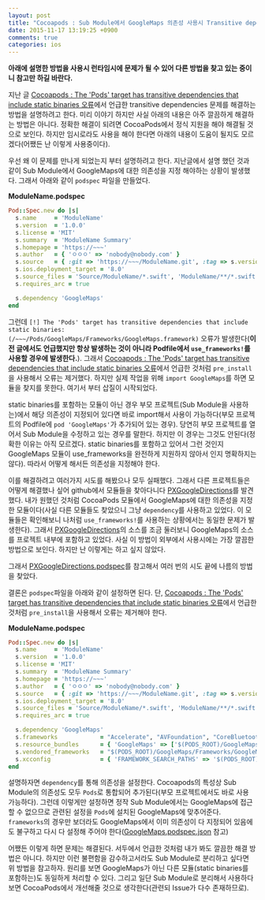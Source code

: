 ```yaml
---
layout: post
title: "Cocoapods : Sub Module에서 GoogleMaps 의존성 사용시 Transitive dependency 문제 해결"
date: 2015-11-17 13:19:25 +0900
comments: true
categories: ios
---
```

**아래에 설명한 방법을 사용시 런타임시에 문제가 될 수 있어 다른 방법을 찾고 있는 중이니 참고만 하길 바란다.**

지난 글 [Cocoapods : The 'Pods' target has transitive dependencies that include static binaries 오류](/2015/11/17/cocoapods-the-pods-target-has-transitive-dependencies-that-include-static-binaries/)에서 언급한 transitive dependencies 문제를 해결하는 방법을 설명하려고 한다. 미리 이야기 하지만 사실 아래의 내용은 아주 깔끔하게 해결하는 방법은 아니다. 정확한 해결이 되려면 CocoaPods에서 정식 지원을 해야 해결될 것으로 보인다. 하지만 임시로라도 사용을 해야 한다면 아래의 내용이 도움이 될지도 모르겠다(어쨌든 난 이렇게 사용중이다).

우선 왜 이 문제를 만나게 되었는지 부터 설명하려고 한다.
지난글에서 설명 했던 것과 같이 Sub Module에서 GoogleMaps에 대한 의존성을 지정 해야하는 상황이 발생했다. 그래서 아래와 같이 `podspec` 파일을 만들었다.

**ModuleName.podspec**

```ruby
Pod::Spec.new do |s|
  s.name     = 'ModuleName'
  s.version  = '1.0.0'
  s.license = 'MIT'
  s.summary  = 'ModuleName Summary'
  s.homepage = 'https://~~~'
  s.author   = { 'ㅇㅇㅇ' => 'nobody@nobody.com' }
  s.source   = { :git => 'https://~~~/ModuleName.git', :tag => s.version }
  s.ios.deployment_target = '8.0'
  s.source_files = 'Source/ModuleName/*.swift', 'ModuleName/**/*.swift'
  s.requires_arc = true

  s.dependency 'GoogleMaps'
end
```

그런데 `[!] The 'Pods' target has transitive dependencies that include static binaries: (/~~~/Pods/GoogleMaps/Frameworks/GoogleMaps.framework)` 오류가 발생한다(**이전 글에서도 언급했지만 항상 발생하는 것이 아니라 Podfile에서 `use_frameworks!`를 사용할 경우에 발생한다.**). 그래서 [Cocoapods : The 'Pods' target has transitive dependencies that include static binaries 오류](/2015/11/17/cocoapods-the-pods-target-has-transitive-dependencies-that-include-static-binaries/)에서 언급한 것처럼 `pre_install`을 사용해서 오류는 제거했다. 하지만 실제 작업을 위해 `import GoogleMaps`를 하면 모듈을 찾지를 못한다. 여기서 부터 삽질이 시작되었다.

static binaries를 포함하는 모듈이 아닌 경우 부모 프로젝트(Sub Module을 사용하는)에서 해당 의존성이 지정되어 있다면 바로 import해서 사용이 가능하다(부모 프로젝트의 Podfile에 `pod 'GoogleMaps'`가 추가되어 있는 경우). 당연히 부모 프로젝트를 열어서 Sub Module을 수정하고 있는 경우를 말한다. 하지만 이 경우는 그것도 안된다(정확한 이유는 아직 모르겠다. static binaries를 포함하고 있어서 그런 것인지 GoogleMaps 모듈이 use_frameworks을 완전하게 지원하지 않아서 인지 명확하지는 않다). 따라서 어떻게 해서든 의존성을 지정해야 한다.

이를 해결하려고 여러가지 시도를 해봤으나 모두 실패했다. 그래서 다른 프로젝트들은 어떻게 해결했나 싶어 github에서 모듈들을 찾아다니다 [PXGoogleDirections](https://github.com/poulpix/PXGoogleDirections)를 발견했다. 내가 원했던 것처럼 CocoaPods 모듈에서 GoogleMaps에 대한 의존성을 지정한 모듈이다(사실 다른 모듈들도 찾았으니 그냥 `dependency`를 사용하고 있었다. 이 모듈들은 확인해보니 나처럼 `use_frameworks!`를 사용하는 상황에서는 동일한 문제가 발생한다). 그래서 [PXGoogleDirections](https://github.com/poulpix/PXGoogleDirections)의 소스를 조금 둘러보니 GoogleMaps의 소스를 프로젝트 내부에 포함하고 있었다. 사실 이 방법이 외부에서 사용시에는 가장 깔끔한 방법으로 보인다. 하지만 난 이렇게는 하고 싶지 않았다.

그래서 [PXGoogleDirections.podspec](https://github.com/poulpix/PXGoogleDirections/blob/master/PXGoogleDirections.podspec)를 참고해서 여러 번의 시도 끝에 나름의 방법을 찾았다.

결론은 `podspec`파일을 아래와 같이 설정하면 된다. 단, [Cocoapods : The 'Pods' target has transitive dependencies that include static binaries 오류](/2015/11/17/cocoapods-the-pods-target-has-transitive-dependencies-that-include-static-binaries/)에서 언급한 것처럼 `pre_install`을 사용해서 오류는 제거해야 한다.

**ModuleName.podspec**

```ruby
Pod::Spec.new do |s|
  s.name     = 'ModuleName'
  s.version  = '1.0.0'
  s.license = 'MIT'
  s.summary  = 'ModuleName Summary'
  s.homepage = 'https://~~~'
  s.author   = { 'ㅇㅇㅇ' => 'nobody@nobody.com' }
  s.source   = { :git => 'https://~~~/ModuleName.git', :tag => s.version }
  s.ios.deployment_target = '8.0'
  s.source_files = 'Source/ModuleName/*.swift', 'ModuleName/**/*.swift'
  s.requires_arc = true

  s.dependency 'GoogleMaps'
  s.frameworks            = "Accelerate", "AVFoundation", "CoreBluetooth", "CoreData", "CoreLocation", "CoreText", "Foundation", "GLKit", "ImageIO", "OpenGLES", "QuartzCore", "Security", "SystemConfiguration", "CoreGraphics", "GoogleMaps"
  s.resource_bundles      = { 'GoogleMaps' => ['$(PODS_ROOT)/GoogleMaps/Frameworks/GoogleMaps.framework/Resources/*.bundle'] }
  s.vendored_frameworks   = "$(PODS_ROOT)/GoogleMaps/Frameworks/GoogleMaps.framework"
  s.xcconfig              = { 'FRAMEWORK_SEARCH_PATHS' => '$(PODS_ROOT)/GoogleMaps/Frameworks' }
end
```

설명하자면 `dependency`를 통해 의존성을 설정한다. Cocoapods의 특성상 Sub Module의 의존성도 모두 `Pods`로 통합되어 추가된다(부모 프로젝트에서도 바로 사용 가능하다). 그런데 이렇게만 설정하면 정작 Sub Module에서는 GoogleMaps에 접근할 수 없으므로 관련된 설정을 `Pods`에 설치된 GoogleMaps에 맞추어준다. `frameworks`의 경우만 보더라도 GoogleMaps에서 이미 의존성이 다 지정되어 있음에도 불구하고 다시 다 설정해 주어야 한다([GoogleMaps.podspec.json](https://github.com/CocoaPods/Specs/blob/master/Specs/GoogleMaps/1.10.5/GoogleMaps.podspec.json) 참고)

어쨌든 이렇게 하면 문제는 해결된다. 서두에서 언급한 것처럼 내가 봐도 깔끔한 해결 방법은 아니다. 하지만 이런 불편함을 감수하고서라도 Sub Module로 분리하고 싶다면 위 방법을 참고하자. 원리를 보면 GoogleMaps가 아닌 다른 모듈(static binaries를 포함하는)도 동일하게 처리할 수 있다. 그리고 일단 Sub Module로 분리해서 사용하다 보면 CocoaPods에서 개선해줄 것으로 생각한다(관련되 Issue가 다수 존재하므로).
